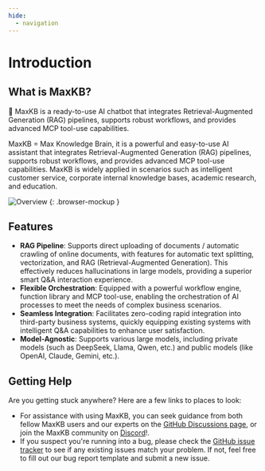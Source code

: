 ```yaml
---
hide:
  - navigation
---
```


# Introduction

## What is MaxKB?

💬 MaxKB is a ready-to-use AI chatbot that integrates Retrieval-Augmented Generation (RAG) pipelines, supports robust workflows, and provides advanced MCP tool-use capabilities.

MaxKB = Max Knowledge Brain, it is a powerful and easy-to-use AI assistant that integrates Retrieval-Augmented Generation (RAG) pipelines, supports robust workflows, and provides advanced MCP tool-use capabilities. MaxKB is widely applied in scenarios such as intelligent customer service, corporate internal knowledge bases, academic research, and education.

![Overview](/img/overview.png)
{: .browser-mockup }

## Features

- **RAG Pipeline**: Supports direct uploading of documents / automatic crawling of online documents, with features for automatic text splitting, vectorization, and RAG (Retrieval-Augmented Generation). This effectively reduces hallucinations in large models, providing a superior smart Q&A interaction experience.
- **Flexible Orchestration**: Equipped with a powerful workflow engine, function library and MCP tool-use, enabling the orchestration of AI processes to meet the needs of complex business scenarios.
- **Seamless Integration**: Facilitates zero-coding rapid integration into third-party business systems, quickly equipping existing systems with intelligent Q&A capabilities to enhance user satisfaction.
- **Model-Agnostic**: Supports various large models, including private models (such as DeepSeek, Llama, Qwen, etc.) and public models (like OpenAI, Claude, Gemini, etc.).

## Getting Help

Are you getting stuck anywhere? Here are a few links to places to look:

- For assistance with using MaxKB, you can seek guidance from both fellow MaxKB users and our experts on the [GitHub Discussions page](https://github.com/1Panel-dev/MaxKB/discussions/), or join the MaxKB community on [Discord](https://discord.gg/Bv7sR3UGZb)!.
- If you suspect you're running into a bug, please check the [GitHub issue tracker](https://github.com/1panel-dev/1panel/issues) to see if any existing issues match your problem. If not, feel free to fill out our bug report template and submit a new issue.
